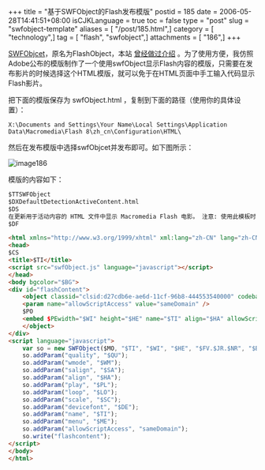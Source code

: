+++
title = "基于SWFObject的Flash发布模版"
postid = 185
date = 2006-05-28T14:41:51+08:00
isCJKLanguage = true
toc = false
type = "post"
slug = "swfobject-template"
aliases = [ "/post/185.html",]
category = [ "technology",]
tag = [ "flash", "swfobject",]
attachments = [ "186",]
+++


[SWFObjcet][1]，原名为FlashObject，本站 [曾经做过介绍][2] 。为了使用方便，我仿照Adobe公布的模版制作了一个使用swfObject显示Flash内容的模版，只需要在发布影片的时候选择这个HTML模版，就可以免于在HTML页面中手工输入代码显示Flash影片。

把下面的模版保存为 swfObject.html ，复制到下面的路径（使用你的具体设置）：

    X:\Documents and Settings\Your Name\Local Settings\Application Data\Macromedia\Flash 8\zh_cn\Configuration\HTML\

然后在发布模版中选择swfObjcet并发布即可。如下图所示：<!--more-->

![image186][3]

模版的内容如下：

``` html
$TTSWFObject
$DXDefaultDetectionActiveContent.html
$DS
在更新用于活动内容的 HTML 文件中显示 Macromedia Flash 电影。 注意: 使用此模板时，必须将 swfObject.js 复制到 HTML 输出文件夹。
$DF

<html xmlns="http://www.w3.org/1999/xhtml" xml:lang="zh-CN" lang="zh-CN">
<head>
$CS
<title>$TI</title>
<script src="swfObject.js" language="javascript"></script>
</head>
<body bgcolor="$BG">
<div id="flashContent">
	<object classid="clsid:d27cdb6e-ae6d-11cf-96b8-444553540000" codebase="http://download.macromedia.com/pub/shockwave/cabs/flash/swflash.cab#version=$FV,$JR,$NR,0" width="$WI" height="$HE" id="$TI" align="$HA">
	<param name="allowScriptAccess" value="sameDomain" />
	$PO
	<embed $PEwidth="$WI" height="$HE" name="$TI" align="$HA" allowScriptAccess="sameDomain" type="application/x-shockwave-flash" pluginspage="http://www.macromedia.com/go/getflashplayer" />
	</object>
</div>
<script language="javascript">
	var so = new SWFObject($MO, "$TI", "$WI", "$HE", "$FV.$JR.$NR", "$BG");
	so.addParam("quality", "$QU");
	so.addParam("wmode", "$WM");
	so.addParam("salign", "$SA");
	so.addParam("align", "$HA");
	so.addParam("play", "$PL");
	so.addParam("loop", "$LO");
	so.addParam("scale", "$SC");
	so.addParam("devicefont", "$DE");
	so.addParam("name", "$TI");
	so.addParam("menu", "$ME");
	so.addParam("allowScriptAccess", "sameDomain");
	so.write("flashcontent");
</script>
</body>
</html>
```

[1]: http://blog.deconcept.com/swfobject/
[2]: https://blog.zengrong.net/post/103.html
[3]: /uploads/2006/05/swfobject.png
